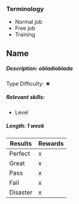 ### Terminology
* Normal job
* Free job
* Training

## Name
##### Description: obladioblada
Type
Difficulty: ★
##### Relevant skills:
* Level

##### Length: 1 week

Results | Rewards
------------ | -------------
Perfect | x
Great | x
Pass | x
Fail | x
Disaster | x

